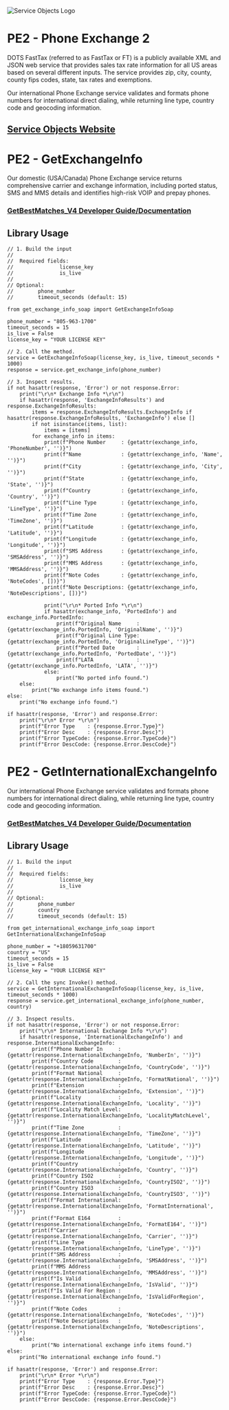 ﻿![Service Objects Logo](https://www.serviceobjects.com/wp-content/uploads/2021/05/SO-Logo-with-TM.gif "Service Objects Logo")

# PE2 - Phone Exchange 2

DOTS FastTax (referred to as FastTax or FT) is a publicly available XML and JSON web service that provides sales tax rate information for all US areas based on several different inputs. The service provides zip, city, county, county fips codes, state, tax rates and exemptions. 

Our international Phone Exchange service validates and formats phone numbers for international direct dialing, while returning line type, country code and geocoding information.

## [Service Objects Website](https://serviceobjects.com)

# PE2 - GetExchangeInfo

Our domestic (USA/Canada) Phone Exchange service returns comprehensive carrier and exchange information, including ported status, SMS and MMS details and identifies high-risk VOIP and prepay phones.

### [GetBestMatches_V4 Developer Guide/Documentation](https://www.serviceobjects.com/docs/dots-fasttax/ft-operations/ft-getbestmatch-recommended-operation/)

## Library Usage

```
// 1. Build the input
//
//  Required fields:
//               license_key
//               is_live
// 
// Optional:
//        phone_number
//        timeout_seconds (default: 15)

from get_exchange_info_soap import GetExchangeInfoSoap

phone_number = "805-963-1700"
timeout_seconds = 15
is_live = False
license_key = "YOUR LICENSE KEY"

// 2. Call the method.
service = GetExchangeInfoSoap(license_key, is_live, timeout_seconds * 1000)
response = service.get_exchange_info(phone_number)

// 3. Inspect results.
if not hasattr(response, 'Error') or not response.Error:
    print("\r\n* Exchange Info *\r\n")
    if hasattr(response, 'ExchangeInfoResults') and response.ExchangeInfoResults:
        items = response.ExchangeInfoResults.ExchangeInfo if hasattr(response.ExchangeInfoResults, 'ExchangeInfo') else []
        if not isinstance(items, list):
            items = [items]
        for exchange_info in items:
            print(f"Phone Number     : {getattr(exchange_info, 'PhoneNumber', '')}")
            print(f"Name             : {getattr(exchange_info, 'Name', '')}")
            print(f"City             : {getattr(exchange_info, 'City', '')}")
            print(f"State            : {getattr(exchange_info, 'State', '')}")
            print(f"Country          : {getattr(exchange_info, 'Country', '')}")
            print(f"Line Type        : {getattr(exchange_info, 'LineType', '')}")
            print(f"Time Zone        : {getattr(exchange_info, 'TimeZone', '')}")
            print(f"Latitude         : {getattr(exchange_info, 'Latitude', '')}")
            print(f"Longitude        : {getattr(exchange_info, 'Longitude', '')}")
            print(f"SMS Address      : {getattr(exchange_info, 'SMSAddress', '')}")
            print(f"MMS Address      : {getattr(exchange_info, 'MMSAddress', '')}")
            print(f"Note Codes       : {getattr(exchange_info, 'NoteCodes', [])}")
            print(f"Note Descriptions: {getattr(exchange_info, 'NoteDescriptions', [])}")

            print("\r\n* Ported Info *\r\n")
            if hasattr(exchange_info, 'PortedInfo') and exchange_info.PortedInfo:
                print(f"Original Name     : {getattr(exchange_info.PortedInfo, 'OriginalName', '')}")
                print(f"Original Line Type: {getattr(exchange_info.PortedInfo, 'OriginalLineType', '')}")
                print(f"Ported Date       : {getattr(exchange_info.PortedInfo, 'PortedDate', '')}")
                print(f"LATA              : {getattr(exchange_info.PortedInfo, 'LATA', '')}")
            else:
                print("No ported info found.")
    else:
        print("No exchange info items found.")
else:
    print("No exchange info found.")

if hasattr(response, 'Error') and response.Error:
    print("\r\n* Error *\r\n")
    print(f"Error Type    : {response.Error.Type}")
    print(f"Error Desc    : {response.Error.Desc}")
    print(f"Error TypeCode: {response.Error.TypeCode}")
    print(f"Error DescCode: {response.Error.DescCode}")
```
# PE2 - GetInternationalExchangeInfo

Our international Phone Exchange service validates and formats phone numbers for international direct dialing, while returning line type, country code and geocoding information.

### [GetBestMatches_V4 Developer Guide/Documentation](https://www.serviceobjects.com/docs/dots-fasttax/ft-operations/ft-getbestmatch-recommended-operation/)

## Library Usage

```
// 1. Build the input
//
//  Required fields:
//               license_key
//               is_live
// 
// Optional:
//        phone_number
//        country
//        timeout_seconds (default: 15)

from get_international_exchange_info_soap import GetInternationalExchangeInfoSoap

phone_number = "+18059631700"
country = "US"
timeout_seconds = 15
is_live = False
license_key = "YOUR LICENSE KEY"

// 2. Call the sync Invoke() method.
service = GetInternationalExchangeInfoSoap(license_key, is_live, timeout_seconds * 1000)
response = service.get_international_exchange_info(phone_number, country)

// 3. Inspect results.
if not hasattr(response, 'Error') or not response.Error:
    print("\r\n* International Exchange Info *\r\n")
    if hasattr(response, 'InternationalExchangeInfo') and response.InternationalExchangeInfo:
        print(f"Phone Number In     : {getattr(response.InternationalExchangeInfo, 'NumberIn', '')}")
        print(f"Country Code        : {getattr(response.InternationalExchangeInfo, 'CountryCode', '')}")
        print(f"Format National     : {getattr(response.InternationalExchangeInfo, 'FormatNational', '')}")
        print(f"Extension           : {getattr(response.InternationalExchangeInfo, 'Extension', '')}")
        print(f"Locality            : {getattr(response.InternationalExchangeInfo, 'Locality', '')}")
        print(f"Locality Match Level: {getattr(response.InternationalExchangeInfo, 'LocalityMatchLevel', '')}")
        print(f"Time Zone           : {getattr(response.InternationalExchangeInfo, 'TimeZone', '')}")
        print(f"Latitude            : {getattr(response.InternationalExchangeInfo, 'Latitude', '')}")
        print(f"Longitude           : {getattr(response.InternationalExchangeInfo, 'Longitude', '')}")
        print(f"Country             : {getattr(response.InternationalExchangeInfo, 'Country', '')}")
        print(f"Country ISO2        : {getattr(response.InternationalExchangeInfo, 'CountryISO2', '')}")
        print(f"Country ISO3        : {getattr(response.InternationalExchangeInfo, 'CountryISO3', '')}")
        print(f"Format International: {getattr(response.InternationalExchangeInfo, 'FormatInternational', '')}")
        print(f"Format E164         : {getattr(response.InternationalExchangeInfo, 'FormatE164', '')}")
        print(f"Carrier             : {getattr(response.InternationalExchangeInfo, 'Carrier', '')}")
        print(f"Line Type           : {getattr(response.InternationalExchangeInfo, 'LineType', '')}")
        print(f"SMS Address         : {getattr(response.InternationalExchangeInfo, 'SMSAddress', '')}")
        print(f"MMS Address         : {getattr(response.InternationalExchangeInfo, 'MMSAddress', '')}")
        print(f"Is Valid            : {getattr(response.InternationalExchangeInfo, 'IsValid', '')}")
        print(f"Is Valid For Region : {getattr(response.InternationalExchangeInfo, 'IsValidForRegion', '')}")
        print(f"Note Codes          : {getattr(response.InternationalExchangeInfo, 'NoteCodes', '')}")
        print(f"Note Descriptions   : {getattr(response.InternationalExchangeInfo, 'NoteDescriptions', '')}")
    else:
        print("No international exchange info items found.")
else:
    print("No international exchange info found.")

if hasattr(response, 'Error') and response.Error:
    print("\r\n* Error *\r\n")
    print(f"Error Type    : {response.Error.Type}")
    print(f"Error Desc    : {response.Error.Desc}")
    print(f"Error TypeCode: {response.Error.TypeCode}")
    print(f"Error DescCode: {response.Error.DescCode}")
```

